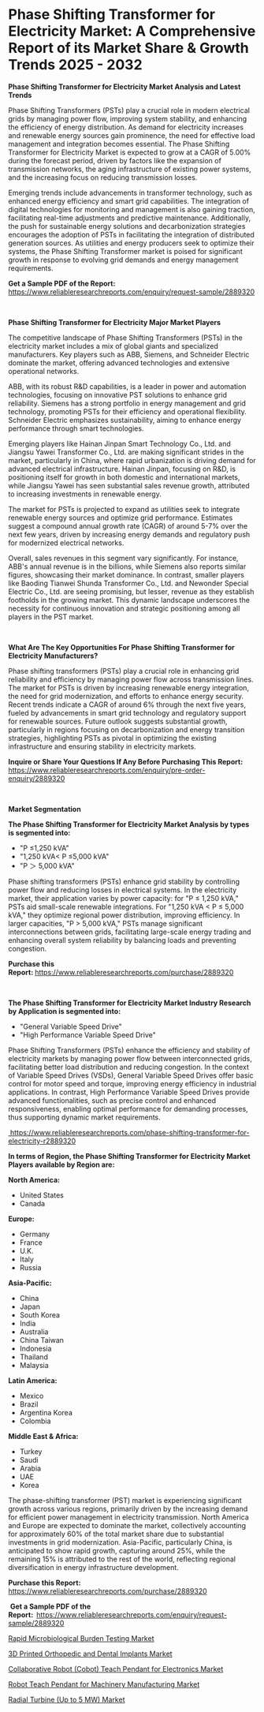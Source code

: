 <p><h1>Phase Shifting Transformer for Electricity Market: A Comprehensive Report of its Market Share & Growth Trends 2025 - 2032</h1></p><p><strong>Phase Shifting Transformer for Electricity Market Analysis and Latest Trends</strong></p>
<p><p>Phase Shifting Transformers (PSTs) play a crucial role in modern electrical grids by managing power flow, improving system stability, and enhancing the efficiency of energy distribution. As demand for electricity increases and renewable energy sources gain prominence, the need for effective load management and integration becomes essential. The Phase Shifting Transformer for Electricity Market is expected to grow at a CAGR of 5.00% during the forecast period, driven by factors like the expansion of transmission networks, the aging infrastructure of existing power systems, and the increasing focus on reducing transmission losses.</p><p>Emerging trends include advancements in transformer technology, such as enhanced energy efficiency and smart grid capabilities. The integration of digital technologies for monitoring and management is also gaining traction, facilitating real-time adjustments and predictive maintenance. Additionally, the push for sustainable energy solutions and decarbonization strategies encourages the adoption of PSTs in facilitating the integration of distributed generation sources. As utilities and energy producers seek to optimize their systems, the Phase Shifting Transformer market is poised for significant growth in response to evolving grid demands and energy management requirements.</p></p>
<p><strong>Get a Sample PDF of the Report:&nbsp;</strong> <a href="https://www.reliableresearchreports.com/enquiry/request-sample/2889320?utm_campaign=13&utm_medium=2&utm_source=Github&utm_content=ia&utm_term=14032025&utm_id=phase-shifting-transformer-for-electricity">https://www.reliableresearchreports.com/enquiry/request-sample/2889320</a></p>
<p>&nbsp;</p>
<p><strong>Phase Shifting Transformer for Electricity Major Market Players</strong></p>
<p><p>The competitive landscape of Phase Shifting Transformers (PSTs) in the electricity market includes a mix of global giants and specialized manufacturers. Key players such as ABB, Siemens, and Schneider Electric dominate the market, offering advanced technologies and extensive operational networks.</p><p>ABB, with its robust R&D capabilities, is a leader in power and automation technologies, focusing on innovative PST solutions to enhance grid reliability. Siemens has a strong portfolio in energy management and grid technology, promoting PSTs for their efficiency and operational flexibility. Schneider Electric emphasizes sustainability, aiming to enhance energy performance through smart technologies.</p><p>Emerging players like Hainan Jinpan Smart Technology Co., Ltd. and Jiangsu Yawei Transformer Co., Ltd. are making significant strides in the market, particularly in China, where rapid urbanization is driving demand for advanced electrical infrastructure. Hainan Jinpan, focusing on R&D, is positioning itself for growth in both domestic and international markets, while Jiangsu Yawei has seen substantial sales revenue growth, attributed to increasing investments in renewable energy.</p><p>The market for PSTs is projected to expand as utilities seek to integrate renewable energy sources and optimize grid performance. Estimates suggest a compound annual growth rate (CAGR) of around 5-7% over the next few years, driven by increasing energy demands and regulatory push for modernized electrical networks.</p><p>Overall, sales revenues in this segment vary significantly. For instance, ABB's annual revenue is in the billions, while Siemens also reports similar figures, showcasing their market dominance. In contrast, smaller players like Baoding Tianwei Shunda Transformer Co., Ltd. and Newonder Special Electric Co., Ltd. are seeing promising, but lesser, revenue as they establish footholds in the growing market. This dynamic landscape underscores the necessity for continuous innovation and strategic positioning among all players in the PST market.</p></p>
<p>&nbsp;</p>
<p><strong>What Are The Key Opportunities For Phase Shifting Transformer for Electricity Manufacturers?</strong></p>
<p><p>Phase shifting transformers (PSTs) play a crucial role in enhancing grid reliability and efficiency by managing power flow across transmission lines. The market for PSTs is driven by increasing renewable energy integration, the need for grid modernization, and efforts to enhance energy security. Recent trends indicate a CAGR of around 6% through the next five years, fueled by advancements in smart grid technology and regulatory support for renewable sources. Future outlook suggests substantial growth, particularly in regions focusing on decarbonization and energy transition strategies, highlighting PSTs as pivotal in optimizing the existing infrastructure and ensuring stability in electricity markets.</p></p>
<p><strong>Inquire or Share Your Questions If Any Before Purchasing This Report:</strong> <a href="https://www.reliableresearchreports.com/enquiry/pre-order-enquiry/2889320?utm_campaign=13&utm_medium=2&utm_source=Github&utm_content=ia&utm_term=14032025&utm_id=phase-shifting-transformer-for-electricity">https://www.reliableresearchreports.com/enquiry/pre-order-enquiry/2889320</a></p>
<p>&nbsp;</p>
<p><strong>Market Segmentation</strong></p>
<p><strong>The Phase Shifting Transformer for Electricity Market Analysis by types is segmented into:</strong></p>
<p><ul><li>"P ≤1,250 kVA"</li><li>"1,250 kVA< P ≤5,000 kVA"</li><li>"P ＞ 5,000 kVA"</li></ul></p>
<p><p>Phase shifting transformers (PSTs) enhance grid stability by controlling power flow and reducing losses in electrical systems. In the electricity market, their application varies by power capacity: for "P ≤ 1,250 kVA," PSTs aid small-scale renewable integrations. For "1,250 kVA < P ≤ 5,000 kVA," they optimize regional power distribution, improving efficiency. In larger capacities, "P > 5,000 kVA," PSTs manage significant interconnections between grids, facilitating large-scale energy trading and enhancing overall system reliability by balancing loads and preventing congestion.</p></p>
<p><strong>Purchase this Report:&nbsp;</strong><a href="https://www.reliableresearchreports.com/purchase/2889320?utm_campaign=13&utm_medium=2&utm_source=Github&utm_content=ia&utm_term=14032025&utm_id=phase-shifting-transformer-for-electricity">https://www.reliableresearchreports.com/purchase/2889320</a></p>
<p>&nbsp;</p>
<p><strong>The Phase Shifting Transformer for Electricity Market Industry Research by Application is segmented into:</strong></p>
<p><ul><li>"General Variable Speed Drive"</li><li>"High Performance Variable Speed Drive"</li></ul></p>
<p><p>Phase Shifting Transformers (PSTs) enhance the efficiency and stability of electricity markets by managing power flow between interconnected grids, facilitating better load distribution and reducing congestion. In the context of Variable Speed Drives (VSDs), General Variable Speed Drives offer basic control for motor speed and torque, improving energy efficiency in industrial applications. In contrast, High Performance Variable Speed Drives provide advanced functionalities, such as precise control and enhanced responsiveness, enabling optimal performance for demanding processes, thus supporting dynamic market requirements.</p></p>
<p><a href="https://www.reliableresearchreports.com/phase-shifting-transformer-for-electricity-r2889320?utm_campaign=13&utm_medium=2&utm_source=Github&utm_content=ia&utm_term=14032025&utm_id=phase-shifting-transformer-for-electricity">&nbsp;https://www.reliableresearchreports.com/phase-shifting-transformer-for-electricity-r2889320</a></p>
<p><strong>In terms of Region, the Phase Shifting Transformer for Electricity Market Players available by Region are:</strong></p>
<p>
    <p> <strong> North America: </strong>
        <ul>
            <li>United States</li>
            <li>Canada</li>
        </ul>
        </p> 
    <p> <strong> Europe: </strong>
        <ul>
            <li>Germany</li>
            <li>France</li>
            <li>U.K.</li>
            <li>Italy</li>
            <li>Russia</li>
        </ul>
        </p> 
    <p> <strong> Asia-Pacific: </strong>
        <ul>
            <li>China</li>
            <li>Japan</li>
            <li>South Korea</li>
            <li>India</li>
            <li>Australia</li>
            <li>China Taiwan</li>
            <li>Indonesia</li>
            <li>Thailand</li>
            <li>Malaysia</li>
        </ul>
        </p> 
    <p> <strong> Latin America: </strong>
        <ul>
            <li>Mexico</li>
            <li>Brazil</li>
            <li>Argentina Korea</li>
            <li>Colombia</li>
        </ul>
        </p> 
    <p> <strong> Middle East & Africa: </strong>
        <ul>
            <li>Turkey</li>
            <li>Saudi</li>
            <li>Arabia</li>
            <li>UAE</li>
            <li>Korea</li>
        </ul>
    </p>
    </p>
<p><p>The phase-shifting transformer (PST) market is experiencing significant growth across various regions, primarily driven by the increasing demand for efficient power management in electricity transmission. North America and Europe are expected to dominate the market, collectively accounting for approximately 60% of the total market share due to substantial investments in grid modernization. Asia-Pacific, particularly China, is anticipated to show rapid growth, capturing around 25%, while the remaining 15% is attributed to the rest of the world, reflecting regional diversification in energy infrastructure development.</p></p>
<p><strong>Purchase this Report: </strong><a href="https://www.reliableresearchreports.com/purchase/2889320?utm_campaign=13&utm_medium=2&utm_source=Github&utm_content=ia&utm_term=14032025&utm_id=phase-shifting-transformer-for-electricity">https://www.reliableresearchreports.com/purchase/2889320</a></p>
<p>&nbsp;<strong>Get a Sample PDF of the Report:&nbsp;&nbsp;</strong><a href="https://www.reliableresearchreports.com/enquiry/request-sample/2889320?utm_campaign=13&utm_medium=2&utm_source=Github&utm_content=ia&utm_term=14032025&utm_id=phase-shifting-transformer-for-electricity">https://www.reliableresearchreports.com/enquiry/request-sample/2889320</a></p>
<p><strong></strong></p>
<p><p><a href="https://github.com/mafeasavzal/Market-Research-Report-List-1/blob/main/rapid-microbiological-burden-testing-market.md?utm_campaign=13&utm_medium=2&utm_source=Github&utm_content=ia&utm_term=14032025&utm_id=phase-shifting-transformer-for-electricity">Rapid Microbiological Burden Testing Market</a></p><p><a href="https://github.com/iyachikareva/Market-Research-Report-List-1/blob/main/3d-printed-orthopedic-and-dental-implants-market.md?utm_campaign=13&utm_medium=2&utm_source=Github&utm_content=ia&utm_term=14032025&utm_id=phase-shifting-transformer-for-electricity">3D Printed Orthopedic and Dental Implants Market</a></p><p><a href="https://github.com/guyotkiferhi/Market-Research-Report-List-1/blob/main/collaborative-robot-cobot-teach-pendant-for-electronics-market.md?utm_campaign=13&utm_medium=2&utm_source=Github&utm_content=ia&utm_term=14032025&utm_id=phase-shifting-transformer-for-electricity">Collaborative Robot (Cobot) Teach Pendant for Electronics Market</a></p><p><a href="https://github.com/prantoblouin/Market-Research-Report-List-1/blob/main/robot-teach-pendant-for-machinery-manufacturing-market.md?utm_campaign=13&utm_medium=2&utm_source=Github&utm_content=ia&utm_term=14032025&utm_id=phase-shifting-transformer-for-electricity">Robot Teach Pendant for Machinery Manufacturing Market</a></p><p><a href="https://github.com/karydacamu/Market-Research-Report-List-1/blob/main/radial-turbine-up-to-5-mw-market.md?utm_campaign=13&utm_medium=2&utm_source=Github&utm_content=ia&utm_term=14032025&utm_id=phase-shifting-transformer-for-electricity">Radial Turbine (Up to 5 MW) Market</a></p></p>